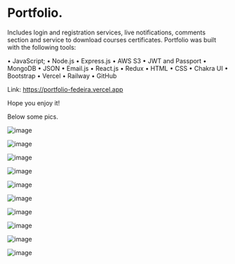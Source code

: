 # Portfolio.

Includes login and registration services, live notifications, comments section and service to download courses certificates. Portfolio was built with the following tools:

• JavaScript; 
• Node.js 
• Express.js 
• AWS S3 
• JWT and Passport 
• MongoDB 
• JSON 
• Email.js 
• React.js 
• Redux 
• HTML 
• CSS 
• Chakra UI 
• Bootstrap 
• Vercel 
• Railway 
• GitHub

Link: https://portfolio-fedeira.vercel.app

Hope you enjoy it!

Below some pics.

![image](https://github.com/FedeIra/Project-Portfolio/assets/93743323/c87fd0e7-32f2-44f9-aada-5d244cc3725c)

![image](https://github.com/FedeIra/Project-Portfolio/assets/93743323/f63e920b-666e-4503-99c0-4c3a94d536a2)

![image](https://github.com/FedeIra/Project-Portfolio/assets/93743323/8846984d-3552-4c0b-b17e-aa68bb936c09)

![image](https://github.com/FedeIra/Project-Portfolio/assets/93743323/b934ac0a-ca6c-4275-a3dc-543e8ed9a16b)

![image](https://github.com/FedeIra/Project-Portfolio/assets/93743323/b6a684a0-230c-4cf9-87e1-8fed5a2531aa)

![image](https://github.com/FedeIra/Project-Portfolio/assets/93743323/080c2d0d-1b80-4c22-9021-3d86b79222f1)

![image](https://github.com/FedeIra/Project-Portfolio/assets/93743323/a47da8b3-dfcf-45ee-b878-01e78095b50b)

![image](https://github.com/FedeIra/Project-Portfolio/assets/93743323/4acc68d6-00b0-4108-b999-b64fbf3490ef)

![image](https://github.com/FedeIra/Project-Portfolio/assets/93743323/b252e094-b233-4361-9142-9d78f406e0cd)

![image](https://github.com/FedeIra/Project-Portfolio/assets/93743323/48dd7b51-d105-4072-b2f4-0af0821d910f)
